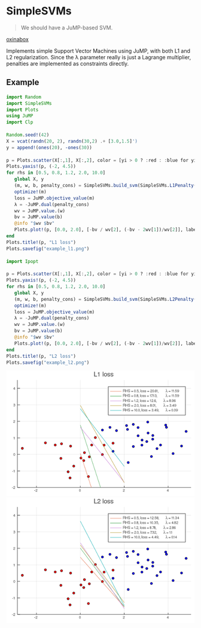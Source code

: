 # SimpleSVMs

> We should have a JuMP-based SVM.

[oxinabox](https://github.com/oxinabox)  

Implements simple Support Vector Machines using JuMP, with both L1 and L2
regularization. Since the λ parameter really is just a Lagrange multiplier,
penalties are implemented as constraints directly.

## Example

```julia
import Random
import SimpleSVMs
import Plots
using JuMP
import Clp

Random.seed!(42)
X = vcat(randn(20, 2), randn(30,2) .+ [3.0,1.5]')
y = append!(ones(20), -ones(30))

p = Plots.scatter(X[:,1], X[:,2], color = [yi > 0 ? :red : :blue for yi in y], label = "")
Plots.yaxis!(p, (-2, 4.5))
for rhs in [0.5, 0.8, 1.2, 2.0, 10.0]
   global X, y
   (m, w, b, penalty_cons) = SimpleSVMs.build_svm(SimpleSVMs.L1Penalty(rhs), X, y, with_optimizer(Clp.Optimizer, LogLevel = 0))
   optimize!(m)
   loss = JuMP.objective_value(m)
   λ = -JuMP.dual(penalty_cons)
   wv = JuMP.value.(w)
   bv = JuMP.value(b)
   @info "$wv $bv"
   Plots.plot!(p, [0.0, 2.0], [-bv / wv[2], (-bv - 2wv[1])/wv[2]], label = "RHS = $(rhs), loss = $(round(loss, digits=2)), \\lambda = $(round(λ, digits=2))")
end
Plots.title!(p, "L1 loss")
Plots.savefig("example_l1.png")

import Ipopt

p = Plots.scatter(X[:,1], X[:,2], color = [yi > 0 ? :red : :blue for yi in y], label = "")
Plots.yaxis!(p, (-2, 4.5))
for rhs in [0.5, 0.8, 1.2, 2.0, 10.0]
   global X, y
   (m, w, b, penalty_cons) = SimpleSVMs.build_svm(SimpleSVMs.L2Penalty(rhs), X, y, with_optimizer(Ipopt.Optimizer))
   optimize!(m)
   loss = JuMP.objective_value(m)
   λ = -JuMP.dual(penalty_cons)
   wv = JuMP.value.(w)
   bv = JuMP.value(b)
   @info "$wv $bv"
   Plots.plot!(p, [0.0, 2.0], [-bv / wv[2], (-bv - 2wv[1])/wv[2]], label = "RHS = $(rhs), loss = $(round(loss, digits=2)), \\lambda = $(round(λ, digits=2))")
end
Plots.title!(p, "L2 loss")
Plots.savefig("example_l2.png")
```

![](img/example_l1.png)
![](img/example_l2.png)
